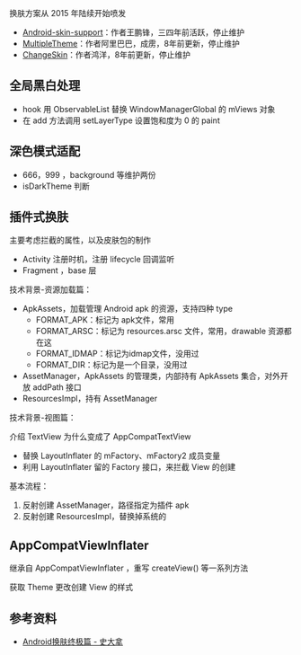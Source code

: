 
换肤方案从 2015 年陆续开始喷发

- [Android-skin-support](https://github.com/ximsfei/Android-skin-support)：作者王鹏锋，三四年前活跃，停止维护
- [MultipleTheme](https://github.com/dersoncheng/MultipleTheme)：作者阿里巴巴，成雳，8年前更新，停止维护
- [ChangeSkin](https://github.com/hongyangAndroid/ChangeSkin)：作者鸿洋，8年前更新，停止维护

## 全局黑白处理

- hook 用 ObservableList 替换 WindowManagerGlobal 的 mViews 对象
- 在 add 方法调用 setLayerType 设置饱和度为 0 的 paint

## 深色模式适配

- 666，999 ，background 等维护两份
- isDarkTheme 判断

## 插件式换肤

主要考虑拦截的属性，以及皮肤包的制作

- Activity 注册时机，注册 lifecycle 回调监听
- Fragment ，base 层

技术背景-资源加载篇：

- ApkAssets，加载管理 Android apk 的资源，支持四种 type
  - FORMAT_APK：标记为 apk文件，常用
  - FORMAT_ARSC：标记为 resources.arsc 文件，常用，drawable 资源都在这
  - FORMAT_IDMAP：标记为idmap文件，没用过
  - FORMAT_DIR：标记为是一个目录，没用过
- AssetManager，ApkAssets 的管理类，内部持有 ApkAssets 集合，对外开放 addPath 接口
- ResourcesImpl，持有 AssetManager

技术背景-视图篇：

介绍 TextView 为什么变成了 AppCompatTextView

- 替换 LayoutInflater 的 mFactory、mFactory2 成员变量
- 利用 LayoutInflater 留的 Factory 接口，来拦截 View 的创建

基本流程：

1. 反射创建 AssetManager，路径指定为插件 apk
2. 反射创建 ResourcesImpl，替换掉系统的

## AppCompatViewInflater

继承自 AppCompatViewInflater ，重写 createView() 等一系列方法

获取 Theme 更改创建 View 的样式

## 参考资料

- [Android换肤终极篇 - 史大拿](https://mp.weixin.qq.com/s/w-aCzzDanbw0S_Bo0bnb1Q)